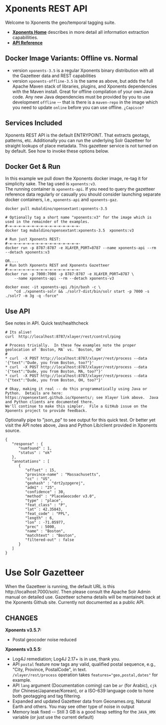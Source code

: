 Xponents REST API
======================

Welcome to Xponents the geo/temporal tagging suite. 

* **[Xponents Home](https://opensextant.github.io/Xponents)** describes in more detail all information extraction capabillities.
* **[API Reference](https://opensextant.github.io/Xponents/doc/README_Xlayer_REST.html)**


Docker Image Variants: Offline vs. Normal
----------------------
* version `xponents-3.5` is a regular Xponents binary distribution with all the Gazetteer data and REST capabilities
* version `xponents-offline-3.5` is the same as above, but adds the full Apache Maven stack of libraries, plugins, and 
  Xponents dependencies with the Maven install.  Great for offline compilation of your own Java code.  Any new Java 
  dependencies must be provided by you to use development `offline` -- that is there is a `maven-repo` in the image which 
  you need to update `online` before you can use offline.  `¿Capisce?`
  
Services Included
------------------------
Xponents REST API is the default ENTRYPOINT.  That extracts geotags, patterns, etc.  Additionally you can run the 
underlying Solr Gazetteer for straight lookups of place metadata. This gazetteer service is not turned on by default. 
See how to invoke these options below.

Docker Get & Run
---------
In this example we pull down the Xponents docker image, re-tag it for simplicity sake. The tag used is `xponents:v3`.  
The running container is `xponents-api`.  If you need to query the gazetteer reference data regularly or casually you 
should consider launching separate docker containers, i.e., `xponents-api` and `xponents-gaz`.

```
docker pull mubaldino/opensextant:xponents-3.5

# Optionally tag a short name "xponents:v3" for the image which is used in the remainder of the examples.
#-=-=-=-=-=-=-=-=-=-=-=-=-=-=-=-=-
docker tag mubaldino/opensextant:xponents-3.5  xponents:v3

# Run just Xponents REST:
#-=-=-=-=-=-=-=-=-=-=-=-=-=-=-=-=-
docker run -p 8787:8787 -e XLAYER_PORT=8787 --name xponents-api --rm  --detach xponents:v3

OR....
# Run both Xponents REST and Xponents Gazetteer
#-=-=-=-=-=-=-=-=-=-=-=-=-=-=-=-=-
docker run -p 7000:7000 -p 8787:8787 -e XLAYER_PORT=8787 \
    --name xponents-api --rm --detach xponents-v3

docker exec -it xponents-api /bin/bash -c \
    "cd ./xponents-solr && ./solr7-dist/bin/solr start -p 7000 -s ./solr7 -m 3g -q -force"
```

Use API
-----------
See notes in API. Quick test/healthcheck
```
# Its alive!
curl  http://localhost:8787/xlayer/rest/control/ping

# Process trivially.  In these few examples note the proper geolocation of `Boston, MA` vs. `Boston, OH`
#
* curl  -X POST http://localhost:8787/xlayer/rest/process --data '{"text":"Dude, you from Boston, too?"}' 
* curl  -X POST http://localhost:8787/xlayer/rest/process --data '{"text":"Dude, you from Boston, MA, too?"}' 
* curl  -X POST http://localhost:8787/xlayer/rest/process --data '{"text":"Dude, you from Boston, OH, too?"}' 

# Okay, making it real -- do this programmatically using Java or Python.  Details are here:
https://opensextant.github.io/Xponents/; see Xlayer link above.  Java and Python clients are documented there. 
We'll continue to make this simpler.  File a GitHub issue on the Xponents project to provide feedback.

```

Optionally pipe to "json_pp" to see output for this quick test.  Or better yet visit the API notes above, Java and Python 
Lib/client provided in Xponents source.

```
{
   "response" : {
      "numfound" : 1,
      "status" : "ok"
   },
   "annotations" : [
      {
         "offset" : 15,
         "province-name" : "Massachusetts",
         "cc" : "US",
         "geohash" : "drt2yzpgerej",
         "adm1" : "25",
         "confidence" : 30,
         "method" : "PlaceGeocoder v3.0",
         "type" : "place",
         "feat_class" : "P",
         "lat" : 42.35843,
         "feat_code" : "PPL",
         "length" : 6,
         "lon" : -71.05977,
         "prec" : 5000,
         "name" : "Boston",
         "matchtext" : "Boston",
         "filtered-out" : false
      }
   ]
}

```

Use Solr Gazetteer
================

When the Gazetteer is running, the default URL is this http://localhost:7000/solr/.  Then please consult the Apache Solr Admin manual on detailed use.
Gazetteer schema details will be mantained back at the Xponents Github site.  Currently not documented as a public API.



CHANGES
-------------
**Xponents v3.5.7:**

- Postal geocoder noise reduced

**Xponents v3.5.5:**

- Log4J remediation; Log4J 2.17+ is in use, thank you.
- API `postal`  feature now tags any valid, qualified postal sequence, e.g., "City, Province, PostalCode", in text.  
  `/xlayer/rest/process` operation takes `features="geo,postal,dates"` for example.
- API `lang` argument (Documentation coming) can be `ar` (for Arabic), `cjk` (for Chinese/Japanese/Korean), or a 
  ISO-639 language code to hone both geotagging and tag filtering.
- Expanded and updated Gazetteer data from Geonames.org, Natural Earth and others.  You may see other type of noise in output
- Memory leak fixed -- Still 3 GB is a good heap setting for the `JAVA_XMX` variable (or just use the current default)
